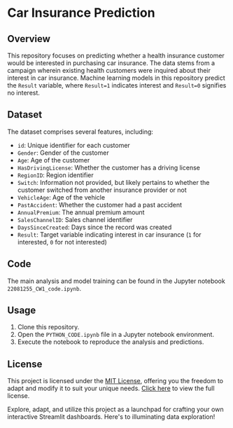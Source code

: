 
# Car Insurance Prediction

## Overview

This repository focuses on predicting whether a health insurance customer would be interested in purchasing car insurance. The data stems from a campaign wherein existing health customers were inquired about their interest in car insurance. Machine learning models in this repository predict the `Result` variable, where `Result=1` indicates interest and `Result=0` signifies no interest.

## Dataset

The dataset comprises several features, including:

- `id`: Unique identifier for each customer
- `Gender`: Gender of the customer
- `Age`: Age of the customer
- `HasDrivingLicense`: Whether the customer has a driving license
- `RegionID`: Region identifier
- `Switch`: Information not provided, but likely pertains to whether the customer switched from another insurance provider or not
- `VehicleAge`: Age of the vehicle
- `PastAccident`: Whether the customer had a past accident
- `AnnualPremium`: The annual premium amount
- `SalesChannelID`: Sales channel identifier
- `DaysSinceCreated`: Days since the record was created
- `Result`: Target variable indicating interest in car insurance (`1` for interested, `0` for not interested)

## Code

The main analysis and model training can be found in the Jupyter notebook `22081255_CW1_code.ipynb`.

## Usage

1. Clone this repository.
2. Open the `PYTHON_CODE.ipynb` file in a Jupyter notebook environment.
3. Execute the notebook to reproduce the analysis and predictions.

## License

This project is licensed under the [MIT License](LICENSE), offering you the freedom to adapt and modify it to suit your unique needs. [Click here](LICENSE) to view the full license.

Explore, adapt, and utilize this project as a launchpad for crafting your own interactive Streamlit dashboards. Here's to illuminating data exploration!
